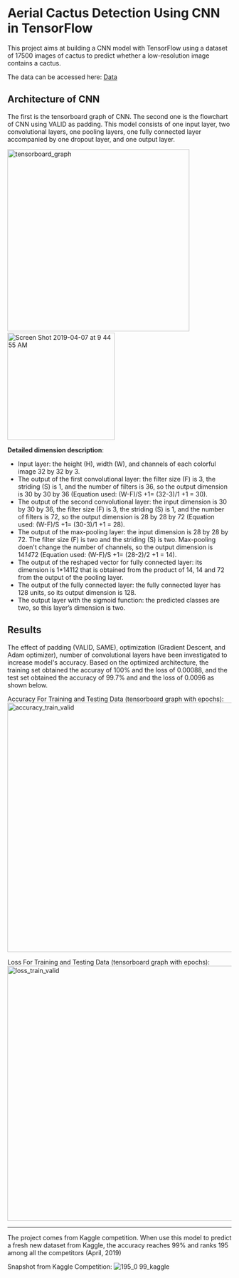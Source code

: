 # Aerial Cactus Detection Using CNN in TensorFlow

This project aims at building a CNN model with TensorFlow using a dataset of 17500 images of cactus to predict whether a low-resolution image contains a cactus. 

The data can be accessed here: [Data](https://www.kaggle.com/c/aerial-cactus-identification/data)

## Architecture of CNN

The first is the tensorboard graph of CNN. The second one is the flowchart of CNN using VALID as padding. This model consists of one input layer, two convolutional layers, one pooling layers, one fully connected layer accompanied by one dropout layer, and one output layer.

<img width="409" alt="tensorboard_graph" src="https://user-images.githubusercontent.com/42804316/57631001-a5cb6980-756c-11e9-9b58-b02f9488470f.png"> &nbsp;&nbsp;&nbsp;&nbsp;&nbsp;&nbsp;&nbsp;&nbsp;&nbsp;&nbsp;&nbsp;&nbsp;&nbsp;&nbsp;&nbsp;&nbsp;&nbsp;&nbsp;&nbsp;<img width="241" alt="Screen Shot 2019-04-07 at 9 44 55 AM" src="https://user-images.githubusercontent.com/42804316/57630424-91d33800-756b-11e9-8978-3db12e98cfc4.png">

**Detailed dimension description**:
* Input layer: the height (H), width (W), and channels of each colorful image 32 by 32 by 3.
* The output of the first convolutional layer: the filter size (F) is 3, the striding (S) is 1, and the number of filters is 36, so the output dimension  is 30 by 30 by 36 (Equation used: (W-F)/S +1= (32-3)/1 +1 = 30).
* The output of the second convolutional layer: the input dimension is 30 by 30 by 36, the filter size (F) is 3, the striding (S) is 1, and the number of filters is 72, so the output dimension is 28 by 28 by 72 (Equation used: (W-F)/S +1= (30-3)/1 +1 = 28).
* The output of the max-pooling layer: the input dimension is 28 by 28 by 72. The filter size (F) is two and the striding (S) is two. Max-pooling doen't change the number of channels, so the output dimension is 14*14*72 (Equation used: (W-F)/S +1= (28-2)/2 +1 = 14).
* The output of the reshaped vector for fully connected layer: its dimension is 1*14112 that is obtained from the product of 14, 14 and 72 from the output of the pooling layer.
* The output of the fully connected layer: the fully connected layer has 128 units, so its output dimension is 128.
* The output layer with the sigmoid function: the predicted classes are two, so this layer’s dimension is two.

## Results

The effect of padding (VALID, SAME), optimization (Gradient Descent, and Adam optimizer), number of convolutional layers have been investigated to increase model's accuracy. Based on the optimized architecture, the training set obtained the accuray of 100% and the loss of 0.00088, and the test set obtained the accuracy of 99.7% and and the loss of 0.0096 as shown below.

Accuracy For Training and Testing Data (tensorboard graph with epochs):
<img width="560" alt="accuracy_train_valid" src="https://user-images.githubusercontent.com/42804316/57632966-b7167500-7570-11e9-9cbb-782215854ce7.png">  

Loss For Training and Testing Data (tensorboard graph with epochs):
<img width="573" alt="loss_train_valid" src="https://user-images.githubusercontent.com/42804316/57633065-e2995f80-7570-11e9-9517-3f174371f0c7.png">

----------------------------------------
The project comes from Kaggle competition. When use this model to predict a fresh new dataset from Kaggle, the accuracy reaches 99% and ranks 195 among all the competitors (April, 2019)

Snapshot from Kaggle Competition:
![195_0 99_kaggle](https://user-images.githubusercontent.com/42804316/57634270-fba31000-7572-11e9-9634-5491a9fe7780.png)










